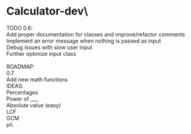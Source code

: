 # Calculator-dev\
TODO 0.6:\
Add proper documentation for classes and improve/refactor comments\
Implement an error message when nothing is passed as input\
Debug issues with slow user input\
Further optimize input class\
\
ROADMAP: \
0.7\
  Add new math functions\
    IDEAS: \
    Percentages\
    Power of ___\
    Absolute value (easy)\
    LCF\
    GCM\
    pi\

  
